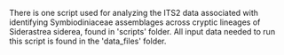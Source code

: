 There is one script used for analyzing the ITS2 data associated with identifying Symbiodiniaceae assemblages across cryptic lineages of Siderastrea siderea, found in 'scripts' folder. All input data needed to run this script is found in the 'data_files' folder.
